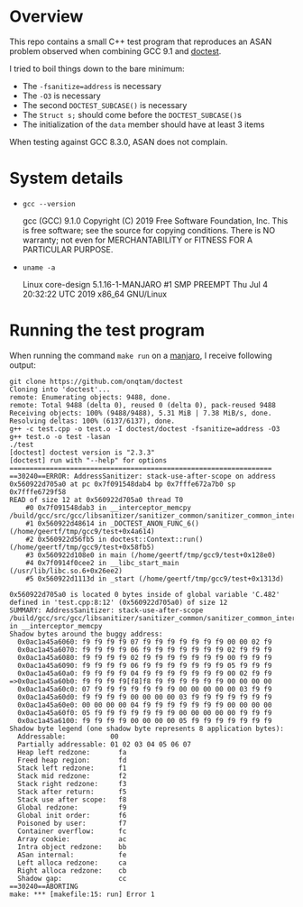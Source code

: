 # Overview

This repo contains a small C++ test program that reproduces an ASAN problem observed when combining GCC 9.1 and [doctest](https://github.com/onqtam/doctest).

I tried to boil things down to the bare minimum:

* The `-fsanitize=address` is necessary
* The `-O3` is necessary
* The second `DOCTEST_SUBCASE()` is necessary
* The `Struct s;` should come before the `DOCTEST_SUBCASE()`s
* The initialization of the `data` member should have at least 3 items

When testing against GCC 8.3.0, ASAN does not complain.

# System details

* `gcc --version`

    gcc (GCC) 9.1.0
    Copyright (C) 2019 Free Software Foundation, Inc.
    This is free software; see the source for copying conditions.  There is NO
    warranty; not even for MERCHANTABILITY or FITNESS FOR A PARTICULAR PURPOSE.

* `uname -a`

    Linux core-design 5.1.16-1-MANJARO #1 SMP PREEMPT Thu Jul 4 20:32:22 UTC 2019 x86_64 GNU/Linux

# Running the test program

When running the command `make run` on a [manjaro](https://manjaro.org), I receive following output:

    git clone https://github.com/onqtam/doctest
    Cloning into 'doctest'...
    remote: Enumerating objects: 9488, done.
    remote: Total 9488 (delta 0), reused 0 (delta 0), pack-reused 9488
    Receiving objects: 100% (9488/9488), 5.31 MiB | 7.38 MiB/s, done.
    Resolving deltas: 100% (6137/6137), done.
    g++ -c test.cpp -o test.o -I doctest/doctest -fsanitize=address -O3
    g++ test.o -o test -lasan
    ./test
    [doctest] doctest version is "2.3.3"
    [doctest] run with "--help" for options
    =================================================================
    ==30240==ERROR: AddressSanitizer: stack-use-after-scope on address 0x560922d705a0 at pc 0x7f091548dab4 bp 0x7fffe672a7b0 sp 0x7fffe6729f58
    READ of size 12 at 0x560922d705a0 thread T0
        #0 0x7f091548dab3 in __interceptor_memcpy /build/gcc/src/gcc/libsanitizer/sanitizer_common/sanitizer_common_interceptors.inc:790
        #1 0x560922d48614 in _DOCTEST_ANON_FUNC_6() (/home/geertf/tmp/gcc9/test+0x4a614)
        #2 0x560922d56fb5 in doctest::Context::run() (/home/geertf/tmp/gcc9/test+0x58fb5)
        #3 0x560922d108e0 in main (/home/geertf/tmp/gcc9/test+0x128e0)
        #4 0x7f0914f0cee2 in __libc_start_main (/usr/lib/libc.so.6+0x26ee2)
        #5 0x560922d1113d in _start (/home/geertf/tmp/gcc9/test+0x1313d)
    
    0x560922d705a0 is located 0 bytes inside of global variable 'C.482' defined in 'test.cpp:8:12' (0x560922d705a0) of size 12
    SUMMARY: AddressSanitizer: stack-use-after-scope /build/gcc/src/gcc/libsanitizer/sanitizer_common/sanitizer_common_interceptors.inc:790 in __interceptor_memcpy
    Shadow bytes around the buggy address:
      0x0ac1a45a6060: f9 f9 f9 f9 07 f9 f9 f9 f9 f9 f9 f9 00 00 02 f9
      0x0ac1a45a6070: f9 f9 f9 f9 06 f9 f9 f9 f9 f9 f9 f9 02 f9 f9 f9
      0x0ac1a45a6080: f9 f9 f9 f9 02 f9 f9 f9 f9 f9 f9 f9 00 f9 f9 f9
      0x0ac1a45a6090: f9 f9 f9 f9 06 f9 f9 f9 f9 f9 f9 f9 05 f9 f9 f9
      0x0ac1a45a60a0: f9 f9 f9 f9 04 f9 f9 f9 f9 f9 f9 f9 00 02 f9 f9
    =>0x0ac1a45a60b0: f9 f9 f9 f9[f8]f8 f9 f9 f9 f9 f9 f9 00 00 00 00
      0x0ac1a45a60c0: 07 f9 f9 f9 f9 f9 f9 f9 00 00 00 00 00 03 f9 f9
      0x0ac1a45a60d0: f9 f9 f9 f9 00 00 00 00 03 f9 f9 f9 f9 f9 f9 f9
      0x0ac1a45a60e0: 00 00 00 00 04 f9 f9 f9 f9 f9 f9 f9 00 00 00 00
      0x0ac1a45a60f0: 05 f9 f9 f9 f9 f9 f9 f9 00 00 00 00 00 f9 f9 f9
      0x0ac1a45a6100: f9 f9 f9 f9 00 00 00 00 05 f9 f9 f9 f9 f9 f9 f9
    Shadow byte legend (one shadow byte represents 8 application bytes):
      Addressable:           00
      Partially addressable: 01 02 03 04 05 06 07 
      Heap left redzone:       fa
      Freed heap region:       fd
      Stack left redzone:      f1
      Stack mid redzone:       f2
      Stack right redzone:     f3
      Stack after return:      f5
      Stack use after scope:   f8
      Global redzone:          f9
      Global init order:       f6
      Poisoned by user:        f7
      Container overflow:      fc
      Array cookie:            ac
      Intra object redzone:    bb
      ASan internal:           fe
      Left alloca redzone:     ca
      Right alloca redzone:    cb
      Shadow gap:              cc
    ==30240==ABORTING
    make: *** [makefile:15: run] Error 1
